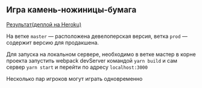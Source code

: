 ## Игра камень-ножиницы-бумага
[Результат(деплой на Heroku)](https://majestic-cuyahoga-valley-84914.herokuapp.com/)

На ветке `master` — расположена девелоперская версия, ветка `prod` — содержит версию для продакшена.

Для запуска на локальном сервере, необходимо в ветке мастер в корне проекта запустить webpack devServer командой `yarn build` и сам сервер `yarn start` и перейти по адресу `localhost:3000`

Несколько пар игроков могут играть одновременно